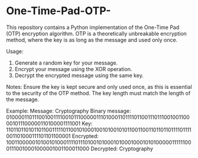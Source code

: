 # One-Time-Pad-OTP-
This repository contains a Python implementation of the One-Time Pad (OTP) encryption algorithm. OTP is a theoretically unbreakable encryption method, where the key is as long as the message and used only once.

Usage:
1) Generate a random key for your message.
2) Encrypt your message using the XOR operation.
3) Decrypt the encrypted message using the same key.

Notes:
Ensure the key is kept secure and only used once, as this is essential to the security of the OTP method.
The key length must match the length of the message.

Example:
Message: Cryptography
Binary message:  010000110111001001111001011100000111010001101111011001110111001001100001011100000110100001111001
Key:             110110110101101100111110110010100010010100101011001100110110110111101111001101000111101101100001
Encrypted:       100110000010100101000111101110100101000101000100010101000001111110001110010001000001001100011000
Decrypted:       Cryptography
